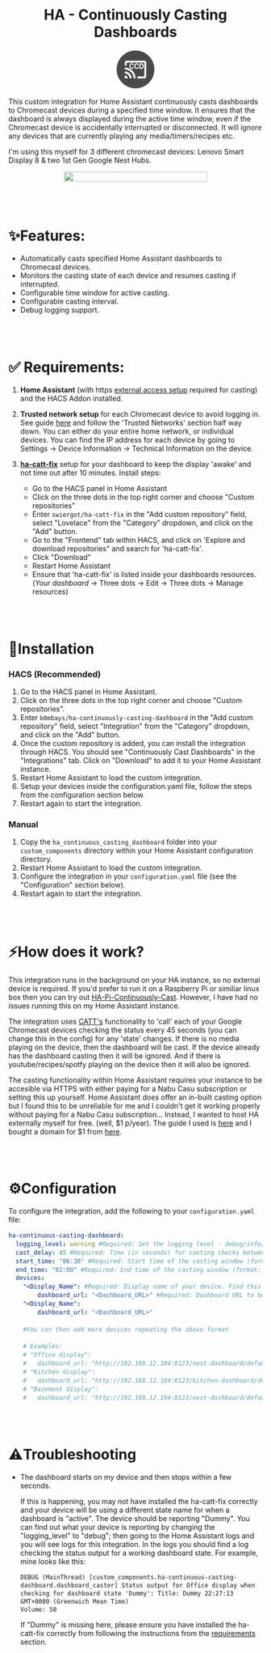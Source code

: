 # <center>**HA - Continuously Casting Dashboards** </center>

<p align="center">
  <img src="branding/logo.png" width=15% height=20%>
</p>


This custom integration for Home Assistant continuously casts dashboards to Chromecast devices during a specified time window. It ensures that the dashboard is always displayed during the active time window, even if the Chromecast device is accidentally interrupted or disconnected. It will ignore any devices that are currently playing any media/timers/recipes etc.

I'm using this myself for 3 different chromecast devices: Lenovo Smart Display 8 & two 1st Gen Google Nest Hubs.

<p align="center">
  <img src="https://i.imgur.com/U63Z7aF.jpg" width=75% height=75%>
</p>
<br/><br/>

✨**Features:**
============

- Automatically casts specified Home Assistant dashboards to Chromecast devices.
- Monitors the casting state of each device and resumes casting if interrupted.
- Configurable time window for active casting.
- Configurable casting interval.
- Debug logging support.

<br/><br/>

✅ **Requirements:**
============

1. **Home Assistant** (with https [external access setup](https://www.makeuseof.com/secure-home-assistant-installation-free-ssl-certificate/?newsletter_popup=1) required for casting) and the HACS Addon installed.

2. **Trusted network setup** for each Chromecast device to avoid logging in. See guide [here](https://blog.fuzzymistborn.com/homeassistant-and-catt-cast-all-the-things/) and follow the 'Trusted Networks' section half way down. You can either do your entire home network, or individual devices. You can find the IP address for each device by going to Settings -> Device Information -> Technical Information on the device.

3. **[ha-catt-fix](https://github.com/swiergot/ha-catt-fix)** setup for your dashboard to keep the display 'awake' and not time out after 10 minutes. Install steps:

    - Go to the HACS panel in Home Assistant
    - Click on the three dots in the top right corner and choose "Custom repositories"
    - Enter `swiergot/ha-catt-fix` in the "Add custom repository" field, select "Lovelace" from the "Category" dropdown, and click on the "Add" button.
    - Go to the "Frontend" tab within HACS, and click on 'Explore and download repositories" and search for 'ha-catt-fix'.
    - Click "Download"
    - Restart Home Assistant
    - Ensure that 'ha-catt-fix' is listed inside your dashboards resources. (_Your dashboard_ -> Three dots -> Edit -> Three dots -> Manage resources)


<br/><br/>

🚀**Installation**
============

### **HACS (Recommended)**

1. Go to the HACS panel in Home Assistant.
2. Click on the three dots in the top right corner and choose "Custom repositories".
3. Enter `b0mbays/ha-continuously-casting-dashboard` in the "Add custom repository" field, select "Integration" from the "Category" dropdown, and click on the "Add" button.
4. Once the custom repository is added, you can install the integration through HACS. You should see "Continuously Cast Dashboards" in the "Integrations" tab. Click on "Download" to add it to your Home Assistant instance.
5. Restart Home Assistant to load the custom integration.
6. Setup your devices inside the configuration.yaml file, follow the steps from the configuration section below.
4. Restart again to start the integration.

### **Manual**

1. Copy the `ha_continuous_casting_dashboard` folder into your `custom_components` directory within your Home Assistant configuration directory.
2. Restart Home Assistant to load the custom integration.
3. Configure the integration in your `configuration.yaml` file (see the "Configuration" section below).
4. Restart again to start the integration.

<br/><br/>

⚡️**How does it work?**
============

This integration runs in the background on your HA instance, so no external device is required. If you'd prefer to run it on a Raspberry Pi or similiar linux box then you can try out [HA-Pi-Continuously-Cast](https://github.com/b0mbays/ha-pi-continuously-cast). However, I have had no issues running this on my Home Assistant instance.

The integration uses [CATT's](https://github.com/skorokithakis/catt) functionality to 'call' each of your Google Chromecast devices checking the status every 45 seconds (you can change this in the config) for any 'state' changes. If there is no media playing on the device, then the dashboard will be cast. If the device already has the dashboard casting then it will be ignored. And if there is youtube/recipes/spotfy playing on the device then it will also be ignored.

The casting functionality within Home Assistant requires your instance to be accesible via HTTPS with either paying for a Nabu Casu subscription or setting this up yourself. Home Assistant does offer an in-built casting option but I found this to be unreliable for me and I couldn't get it working properly without paying for a Nabu Casu subscription... Instead, I wanted to host HA externally myself for free. (well, $1 p/year). The guide I used is [here](https://www.makeuseof.com/secure-home-assistant-installation-free-ssl-certificate/?newsletter_popup=1) and I bought a domain for $1 from [here](https://gen.xyz/).


<br/><br/>

⚙️**Configuration**
============

To configure the integration, add the following to your `configuration.yaml` file:

```yaml
ha-continuous-casting-dashboard:
  logging_level: warning #Required: Set the logging level - debug/info/warning (default is 'warning' - try 'debug' for debugging)
  cast_delay: 45 #Required: Time (in seconds) for casting checks between devices
  start_time: "06:30" #Required: Start time of the casting window (format: "HH:MM")
  end_time: "02:00" #Required: End time of the casting window (format: "HH:MM") and must be after "00:00"
  devices:
    "<Display_Name": #Required: Display name of your device. Find this under device settings -> Information -> Device Name
        dashboard_url: "<Dashboard_URL>" #Required: Dashboard URL to be casted
    "<Display_Name": 
        dashboard_url: "<Dashboard_URL>" 

    #You can then add more devices repeating the above format

    # Examples:
    # "Office display":
    #   dashboard_url: "http://192.168.12.104:8123/nest-dashboard/default_view?kiosk"
    # "Kitchen display":
    #   dashboard_url: "http://192.168.12.104:8123/kitchen-dashboard/default_view?kiosk"
    # "Basement display":
    #   dashboard_url: "http://192.168.12.104:8123/nest-dashboard/default_view?kiosk"
```

<br/><br/>

⚠️**Troubleshooting**
============

- The dashboard starts on my device and then stops within a few seconds.

    If this is happening, you may not have installed the ha-catt-fix correctly and your device will be using a different state name for when a dashboard is "active". The device should be reporting "Dummy". You can find out what your device is reporting by changing the "logging_level" to "debug"; then going to the Home Assistant logs and you will see logs for this integration. In the logs you should find a log checking the status output for a working dashboard state. For example, mine looks like this:


    ```
    DEBUG (MainThread) [custom_components.ha-continuous-casting-dashboard.dashboard_caster] Status output for Office display when checking for dashboard state 'Dummy': Title: Dummy 22:27:13 GMT+0000 (Greenwich Mean Time)
    Volume: 50
    ```

    If "Dummy" is missing here, please ensure you have installed the ha-catt-fix correctly from following the instructions from the [requirements](#requirements) section.
